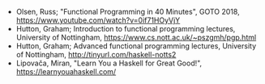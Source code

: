
- Olsen, Russ; "Functional Programming in 40 Minutes", GOTO 2018, https://www.youtube.com/watch?v=0if71HOyVjY
- Hutton, Graham; Introduction to functional programming lectures, University of Nottingham, https://www.cs.nott.ac.uk/~pszgmh/pgp.html
- Hutton, Graham; Advanced functional programming lectures, University of Nottingham, http://tinyurl.com/haskell-notts2
- Lipovača, Miran, "Learn You a Haskell for Great Good!", https://learnyouahaskell.com/